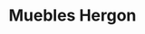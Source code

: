 ---
title: "Muebles Hergon"
url: /almoloya-de-juarez-estado-de-mexico/muebles-hergon/
shop: muebles
---